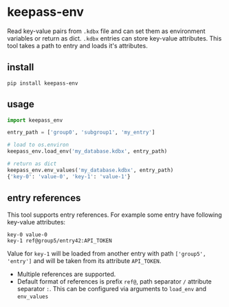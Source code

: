 # keepass-env
Read key-value pairs from `.kdbx` file and can set them as environment variables or return as dict. `.kdbx` entries can store key-value attributes. This tool takes a path to entry and loads it's attributes.

## install
```
pip install keepass-env
```

## usage
```py
import keepass_env

entry_path = ['group0', 'subgroup1', 'my_entry']

# load to os.environ
keepass_env.load_env('my_database.kdbx', entry_path)

# return as dict
keepass_env.env_values('my_database.kdbx', entry_path)
{'key-0': 'value-0', 'key-1': 'value-1'}
```

## entry references
This tool supports entry references. For example some entry have following key-value attributes:

```
key-0 value-0
key-1 ref@group5/entry42:API_TOKEN
```

Value for `key-1` will be loaded from another entry with path `['group5', 'entry']` and will be taken from its attribute `API_TOKEN`.

- Multiple references are supported.
- Default format of references is prefix `ref@`, path separator `/` attribute separator `:`. This can be configured via arguments to `load_env` and `env_values`
